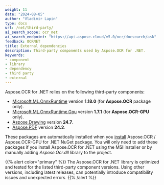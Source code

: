 ```yaml
---
weight: 11
date: "2024-08-05"
author: "Vladimir Lapin"
type: docs
url: /net/third-party/
ai_search_scope: ocr_net
ai_search_endpoint: "https://api.aspose.cloud/v5.0/ocr/docsearch/ask"
feedback: OCRNET
title: External dependencies
description: Third-party components used by Aspose.OCR for .NET.
keywords:
- component
- library
- dependency
- third party
- external
---
```


Aspose.OCR for .NET relies on the following third-party components:

- [Microsoft.ML.OnnxRuntime](https://www.nuget.org/packages/Microsoft.ML.OnnxRuntime/) version **1.18.0** (for **Aspose.OCR** package only).
- [Microsoft.ML.OnnxRuntime.Gpu](https://www.nuget.org/packages/Microsoft.ML.OnnxRuntime.Gpu/) version **1.7.1** (for **Aspose.OCR-GPU** only).
- [Aspose.Drawing](https://products.aspose.com/drawing/net/) version **24.7**.
- [Aspose.PDF](https://products.aspose.com/pdf/net/) version **24.2**.

These packages are automatically installed when you [install](/ocr/net/installation/) Aspose.OCR / Aspose.OCR-GPU for .NET NuGet package. You will only need to add these packages if you install Aspose.OCR for .NET using the MSI installer or by manually adding _Aspose.Ocr.dll_ library to the project.

{{% alert color="primary" %}} 
The Aspose.OCR for .NET library is optimized and tested for the listed third-party component versions. Using other versions, including latest releases, can potentially introduce compatibility issues and unexpected errors.
{{% /alert %}} 
